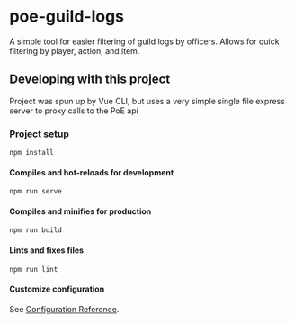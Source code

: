 # poe-guild-logs

A simple tool for easier filtering of guild logs by officers. Allows for quick filtering by player, action, and item.

## Developing with this project

Project was spun up by Vue CLI, but uses a very simple single file express server to proxy calls to the PoE api

### Project setup

```
npm install
```

#### Compiles and hot-reloads for development

```
npm run serve
```

#### Compiles and minifies for production

```
npm run build
```

#### Lints and fixes files

```
npm run lint
```

#### Customize configuration

See [Configuration Reference](https://cli.vuejs.org/config/).
